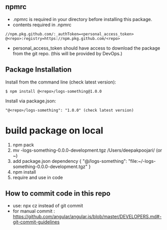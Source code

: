 ## npmrc

- .npmrc is required in your directory before installing this package.
- contents required in .npmrc

```
//npm.pkg.github.com/:_authToken=<personal_access_token>
@<repo>:registry=https://npm.pkg.github.com/<repo>
```

- personal_access_token should have access to download the package from the git repo. (this will be provided by DevOps.)

## Package Installation

Install from the command line (check latest version):

```
$ npm install @<repo>/logs-something@1.0.0
```

Install via package.json:

```
"@<repo>/logs-something": "1.0.0" (check latest version)
```

# build package on local

1. npm pack
2. mv <repo>-logs-something-0.0.0-development.tgz /Users/deepakpoojari/ (or ~)
3. add package.json dependency { "@<repo>/logs-something": "file:~/<repo>-logs-something-0.0.0-development.tgz" }
4. npm install
5. require and use in code

## How to commit code in this repo

- use: npx cz instead of git commit
- for manual commit : https://github.com/angular/angular.js/blob/master/DEVELOPERS.md#-git-commit-guidelines